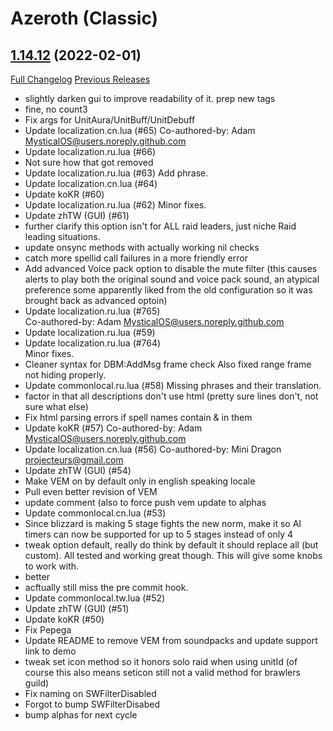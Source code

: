 # <DBM> Azeroth (Classic)

## [1.14.12](https://github.com/DeadlyBossMods/DBM-Classic/tree/1.14.12) (2022-02-01)
[Full Changelog](https://github.com/DeadlyBossMods/DBM-Classic/compare/1.14.11...1.14.12) [Previous Releases](https://github.com/DeadlyBossMods/DBM-Classic/releases)

- slightly darken gui to improve readability of it. prep new tags  
- fine, no count3  
- Fix args for UnitAura/UnitBuff/UnitDebuff  
- Update localization.cn.lua (#65) Co-authored-by: Adam <MysticalOS@users.noreply.github.com>  
- Update localization.ru.lua (#66)  
- Not sure how that got removed  
- Update localization.ru.lua (#63) Add phrase.  
- Update localization.cn.lua (#64)  
- Update koKR (#60)  
- Update localization.ru.lua (#62) Minor fixes.  
- Update zhTW (GUI) (#61)  
- further clarify this option isn't for ALL raid leaders, just niche Raid leading situations.  
- update onsync methods with actually working nil checks  
- catch more spellid call failures in a more friendly error  
- Add advanced Voice pack option to disable the mute filter (this causes alerts to play both the original sound and voice pack sound, an atypical preference some apparently liked from the old configuration so it was brought back as advanced optoin)  
- Update localization.ru.lua (#765)  
    Co-authored-by: Adam <MysticalOS@users.noreply.github.com>  
- Update localization.ru.lua (#59)  
- Update localization.ru.lua (#764)  
    Minor fixes.  
- Cleaner syntax for DBM:AddMsg frame check Also fixed range frame not hiding properly.  
- Update commonlocal.ru.lua (#58) Missing phrases and their translation.  
- factor in that all descriptions don't use html (pretty sure lines don't, not sure what else)  
- Fix html parsing errors if spell names contain & in them  
- Update koKR (#57) Co-authored-by: Adam <MysticalOS@users.noreply.github.com>  
- Update localization.cn.lua (#56) Co-authored-by: Mini Dragon <projecteurs@gmail.com>  
- Update zhTW (GUI) (#54)  
- Make VEM on by default only in english speaking locale  
- Pull even better revision of VEM  
- update comment (also to force push vem update to alphas  
- Update commonlocal.cn.lua (#53)  
- Since blizzard is making 5 stage fights the new norm, make it so AI timers can now be supported for up to 5 stages instead of only 4  
- tweak option default, really do think by default it should replace all (but custom). All tested and working great though. This will give some knobs to work with.  
- better  
- acftually still miss the pre commit hook.  
- Update commonlocal.tw.lua (#52)  
- Update zhTW (GUI) (#51)  
- Update koKR (#50)  
- Fix Pepega  
- Update README to remove VEM from soundpacks and update support link to demo  
- tweak set icon method so it honors solo raid when using unitId (of course this also means seticon still not a valid method for brawlers guild)  
- Fix naming on SWFilterDisabled  
- Forgot to bump SWFilterDisabed  
- bump alphas for next cycle  
